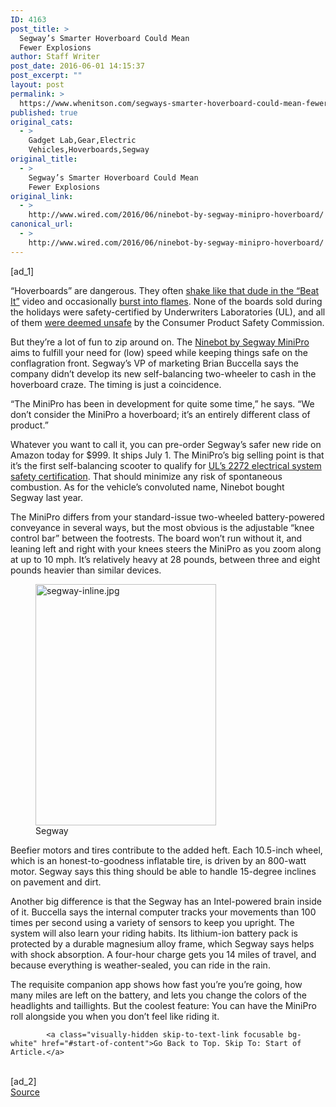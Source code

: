 ```yaml
---
ID: 4163
post_title: >
  Segway’s Smarter Hoverboard Could Mean
  Fewer Explosions
author: Staff Writer
post_date: 2016-06-01 14:15:37
post_excerpt: ""
layout: post
permalink: >
  https://www.whenitson.com/segways-smarter-hoverboard-could-mean-fewer-explosions/
published: true
original_cats:
  - >
    Gadget Lab,Gear,Electric
    Vehicles,Hoverboards,Segway
original_title:
  - >
    Segway’s Smarter Hoverboard Could Mean
    Fewer Explosions
original_link:
  - >
    http://www.wired.com/2016/06/ninebot-by-segway-minipro-hoverboard/
canonical_url:
  - >
    http://www.wired.com/2016/06/ninebot-by-segway-minipro-hoverboard/
---
```

 [ad_1]
<br><div id=""><p>“Hoverboards” are dangerous. They often <a href="https://www.youtube.com/watch?v=o8t4GTKQNzQ">shake like that dude in the “Beat It”</a> video and occasionally <a href="http://www.wired.com/2015/12/why-hoverboards-keep-exploding/">burst into flames</a>. None of the boards sold during the holidays were safety-certified by Underwriters Laboratories (UL), and all of them <a href="http://www.wired.com/2016/02/government-warns-that-no-hoverboard-is-safe/">were deemed unsafe</a> by the Consumer Product Safety Commission.</p>
<p>But they’re a lot of fun to zip around on. The <a href="http://segwayminipro.com/" target="_blank">Ninebot by Segway MiniPro</a> aims to fulfill your need for (low) speed while keeping things safe on the conflagration front. Segway’s VP of marketing Brian Buccella says the company didn’t develop its new self-balancing two-wheeler to cash in the hoverboard craze. The timing is just a coincidence.</p>
<p>“The MiniPro has been in development for quite some time,” he says. “We don’t consider the MiniPro a hoverboard; it’s an entirely different class of product.”</p>
<p>Whatever you want to call it, you can pre-order Segway’s safer new ride on Amazon today for $999. It ships July 1. The MiniPro’s big selling point is that it’s the first self-balancing scooter to qualify for <a href="http://www.ul.com/newsroom/featured/ul-certifies-first-hoverboard-to-ul-2272-standard/" target="_blank">UL’s 2272 electrical system safety certification</a>. That should minimize any risk of spontaneous combustion. As for the vehicle’s convoluted name, Ninebot bought Segway last year.</p>
<p>The MiniPro differs from your standard-issue two-wheeled battery-powered conveyance in several ways, but the most obvious is the adjustable “knee control bar” between the footrests. The board won’t run without it, and leaning left and right with your knees steers the MiniPro as you zoom along at up to 10 mph. It’s relatively heavy at 28 pounds, between three and eight pounds heavier than similar devices.</p>
<figure attachment_2037945="" class="carve wp-caption portrait alignnone fader relative" data-js="fader"><img class="size-inset-image wp-image-2037945" src="http://www.whenitson.com/wp-content/uploads/2016/06/Segways-Smarter-Hoverboard-Could-Mean-Fewer-Explosions.jpg" alt="segway-inline.jpg" width="289" height="386"/><figcaption class="wp-caption-text link-underline"><span class="credit link-underline-sm"><span aria-hidden="true" class="ui ui ui-photo inline-block ui-credit relative opacity-6 marg-r-sm marg-l-sm no-caption"/>Segway</span></figcaption></figure><p>Beefier motors and tires contribute to the added heft. Each 10.5-inch wheel, which is an honest-to-goodness inflatable tire, is driven by an 800-watt motor. Segway says this thing should be able to handle 15-degree inclines on pavement and dirt.</p>
<p>Another big difference is that the Segway has an Intel-powered brain inside of it. Buccella says the internal computer tracks your movements than 100 times per second using a variety of sensors to keep you upright. The system will also learn your riding habits. Its lithium-ion battery pack is protected by a durable magnesium alloy frame, which Segway says helps with shock absorption. A four-hour charge gets you 14 miles of travel, and because everything is weather-sealed, you can ride in the rain.</p>
<p>The requisite companion app shows how fast you’re you’re going, how many miles are left on the battery, and lets you change the colors of the headlights and taillights. But the coolest feature: You can have the MiniPro roll alongside you when you don’t feel like riding it.</p>

			<a class="visually-hidden skip-to-text-link focusable bg-white" href="#start-of-content">Go Back to Top. Skip To: Start of Article.</a>

			
</div>
<br>[ad_2]
<br><a href="http://www.wired.com/2016/06/ninebot-by-segway-minipro-hoverboard/">Source </a>